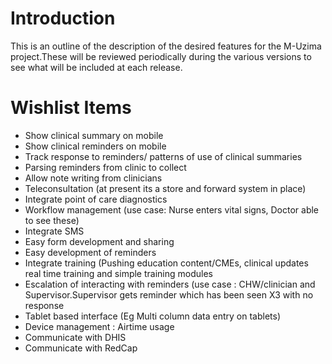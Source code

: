 # Introduction #

This is an outline of the description of the desired features for the M-Uzima project.These will be reviewed periodically during the various versions to see what will be included at each release.


# Wishlist Items #

  * Show clinical summary on mobile
  * Show clinical reminders on mobile
  * Track response to reminders/ patterns of use of clinical summaries
  * Parsing reminders from clinic to collect
  * Allow note writing from clinicians
  * Teleconsultation (at present its a store and forward system in place)
  * Integrate point of care diagnostics
  * Workflow management (use case: Nurse enters vital signs, Doctor able to see these)
  * Integrate SMS
  * Easy form development and sharing
  * Easy development of reminders
  * Integrate training (Pushing education content/CMEs, clinical updates real time training and simple training modules
  * Escalation of interacting with reminders (use case : CHW/clinician and Supervisor.Supervisor gets reminder which has been seen X3 with no response
  * Tablet based interface (Eg Multi column data entry on tablets)
  * Device management : Airtime usage
  * Communicate with DHIS
  * Communicate with RedCap